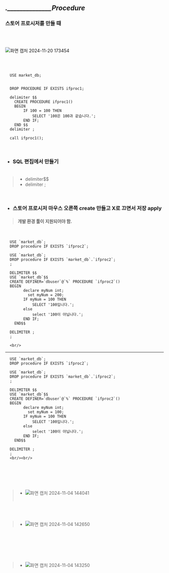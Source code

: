
<br/><br/><br/>
 ##  ***.______________Procedure*** 
### 스토어 프로시저를 만들 때 
<br/><br/>
 
![화면 캡처 2024-11-20 173454](https://github.com/user-attachments/assets/61556f7c-452d-41e4-ab73-0bf26e9a4843)

<br/><br/>

      USE market_db;
      
      
      DROP PROCEDURE IF EXISTS ifproc1;
      
      delimiter $$
      	CREATE PROCEDURE ifproc1()
      	BEGIN
      		IF 100 = 100 THEN
      			SELECT '100은 100과 같습니다.';
      		END IF;
      	END $$
      delimiter ;
      
      call ifproc1();

<br/>

* ### SQL 편집에서 만들기 <br/><br/>
>*  delimiter$$<br/>
>*  delimiter ;

<br/>

* ### 스토어 프로시저 마우스 오른쪽 create 만들고  X로 끄면서 저장 apply 
> ####  개발 환경 툴이 지원되어야 함.

<br/>
      
      USE `market_db`;
      DROP procedure IF EXISTS `ifproc2`;
      
      USE `market_db`;
      DROP procedure IF EXISTS `market_db`.`ifproc2`;
      ;
      
      DELIMITER $$
      USE `market_db`$$
      CREATE DEFINER=`dbuser`@`%` PROCEDURE `ifproc2`()
      BEGIN
      		declare myNum int;
              set myNum = 200;
      		IF myNum = 100 THEN
      			SELECT '100입니다.';
      		else
      			select '100이 아닙니다.';
      		END IF;
      	END$$
      
      DELIMITER ;
      ;

      <br/>
 -------------------------------------------     


      USE `market_db`;
      DROP procedure IF EXISTS `ifproc2`;
      
      USE `market_db`;
      DROP procedure IF EXISTS `market_db`.`ifproc2`;
      ;
      
      DELIMITER $$
      USE `market_db`$$
      CREATE DEFINER=`dbuser`@`%` PROCEDURE `ifproc2`()
      BEGIN
      		declare myNum int;
              set myNum = 100;
      		IF myNum = 100 THEN
      			SELECT '100입니다.';
      		else
      			select '100이 아닙니다.';
      		END IF;
      	END$$
      
      DELIMITER ;
      ;
      <br/><br/>



<br/><br/>


<br/>


>* ![화면 캡처 2024-11-04 144041](https://github.com/user-attachments/assets/4de6ca10-b686-4996-b519-7b6ce3d018e3)
<br/><br/>


<br/><br/>
>* ![화면 캡처 2024-11-04 142650](https://github.com/user-attachments/assets/6fea189d-81ef-45e4-b7a1-fc0b59826430)

<br/><br/>


<br/><br/>
>* ![화면 캡처 2024-11-04 143250](https://github.com/user-attachments/assets/3e2a2758-5dcb-4ec1-8423-b4903e3e53a8)



<br/><br/>
